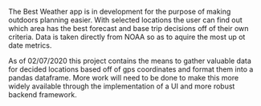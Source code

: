 The Best Weather app is in development for the purpose of making outdoors planning easier. 
With selected locations the user can find out which area has the best forecast and base trip 
decisions off of their own criteria. 
Data is taken directly from NOAA so as to aquire the most up ot date metrics.

As of 02/07/2020 this project contains the means to gather valuable data for decided locations
based off of gps coordinates and format them into a pandas dataframe. More work will need to be
done to make this more widely available through the implementation of a UI and more robust backend
framework.